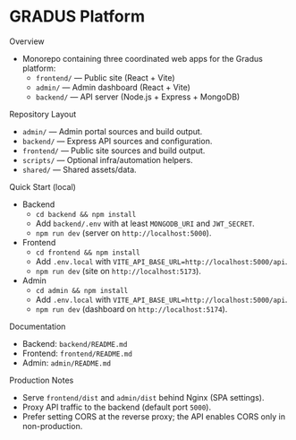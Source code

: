 # GRADUS Platform

Overview
- Monorepo containing three coordinated web apps for the Gradus platform:
  - `frontend/` — Public site (React + Vite)
  - `admin/` — Admin dashboard (React + Vite)
  - `backend/` — API server (Node.js + Express + MongoDB)

Repository Layout
- `admin/` — Admin portal sources and build output.
- `backend/` — Express API sources and configuration.
- `frontend/` — Public site sources and build output.
- `scripts/` — Optional infra/automation helpers.
- `shared/` — Shared assets/data.

Quick Start (local)
- Backend
  - `cd backend && npm install`
  - Add `backend/.env` with at least `MONGODB_URI` and `JWT_SECRET`.
  - `npm run dev` (server on `http://localhost:5000`).
- Frontend
  - `cd frontend && npm install`
  - Add `.env.local` with `VITE_API_BASE_URL=http://localhost:5000/api`.
  - `npm run dev` (site on `http://localhost:5173`).
- Admin
  - `cd admin && npm install`
  - Add `.env.local` with `VITE_API_BASE_URL=http://localhost:5000/api`.
  - `npm run dev` (dashboard on `http://localhost:5174`).

Documentation
- Backend: `backend/README.md`
- Frontend: `frontend/README.md`
- Admin: `admin/README.md`

Production Notes
- Serve `frontend/dist` and `admin/dist` behind Nginx (SPA settings).
- Proxy API traffic to the backend (default port `5000`).
- Prefer setting CORS at the reverse proxy; the API enables CORS only in non-production.

